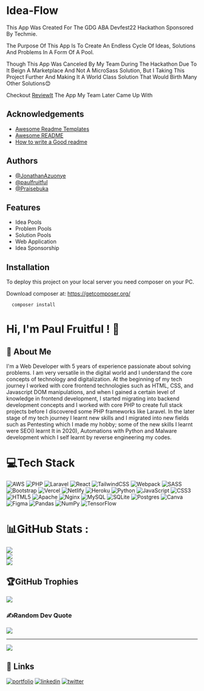 
# Idea-Flow
This App Was Created For The GDG ABA Devfest22 Hackathon Sponsored By Techmie.

The Purpose Of This App Is To Create An Endless Cycle Of Ideas, Solutions And Problems In A Form Of A Pool.

Though This App Was Canceled By My Team During The Hackathon Due To It Beign A Marketplace And Not A MicroSass Solution, But I Taking This Project Further And Making It A World Class Solution That Would Birth Many Other Solutions😊

 Checkout <a href="https://github.com/paulfruitful/ReviewIt">ReviewIt</a> The App My Team Later Came Up With
## Acknowledgements

 - [Awesome Readme Templates](https://awesomeopensource.com/project/elangosundar/awesome-README-templates)
 - [Awesome README](https://github.com/matiassingers/awesome-readme)
 - [How to write a Good readme](https://bulldogjob.com/news/449-how-to-write-a-good-readme-for-your-github-project)


## Authors

- [@JonathanAzuonye]('https://github.com/JonathanAzuonye')
- [@paulfruitful]('https://github.com/paulfruitful')
- [@Praisebuka]('https://github.com/Praisebuka')


## Features

- Idea Pools
- Problem Pools
- Solution Pools
- Web Application
- Idea Sponsorship


## Installation

To deploy this project on your local server you need composer on your PC.

Download composer at: https://getcomposer.org/

```bash
  composer install
```
# Hi, I'm Paul Fruitful ! 👋

## 🚀 About Me
I'm a Web Developer with 5 years of experience  passionate about solving problems.
I am very versatile in the digital world and I understand the core concepts of technology and digitalization. 
At the  beginning of my tech journey I worked with core frontend technologies such as HTML, CSS, and Javascript DOM manipulations, and when I gained a certain level of knowledge in frontend development, I started migrating into backend development concepts and I worked with core PHP to create full stack projects before I discovered some PHP frameworks like Laravel. In the later stage of my tech journey I learnt new skills and I migrated into new fields such as Pentesting which I made my hobby; some of the new skills I learnt were SEO(I learnt  It in 2020), Automations with Python and Malware development which I self learnt by reverse engineering my codes.



# 💻Tech Stack
![AWS](https://img.shields.io/badge/AWS-%23FF9900.svg?style=for-the-badge&logo=amazon-aws&logoColor=white) ![PHP](https://img.shields.io/badge/php-%23777BB4.svg?style=for-the-badge&logo=php&logoColor=white) ![Laravel](https://img.shields.io/badge/laravel-%23FF2D20.svg?style=for-the-badge&logo=laravel&logoColor=white) ![React](https://img.shields.io/badge/react-%2320232a.svg?style=for-the-badge&logo=react&logoColor=%2361DAFB) ![TailwindCSS](https://img.shields.io/badge/tailwindcss-%2338B2AC.svg?style=for-the-badge&logo=tailwind-css&logoColor=white) ![Webpack](https://img.shields.io/badge/webpack-%238DD6F9.svg?style=for-the-badge&logo=webpack&logoColor=black) ![SASS](https://img.shields.io/badge/SASS-hotpink.svg?style=for-the-badge&logo=SASS&logoColor=white) ![Bootstrap](https://img.shields.io/badge/bootstrap-%23563D7C.svg?style=for-the-badge&logo=bootstrap&logoColor=white) ![Vercel](https://img.shields.io/badge/vercel-%23000000.svg?style=for-the-badge&logo=vercel&logoColor=white) ![Netlify](https://img.shields.io/badge/netlify-%23000000.svg?style=for-the-badge&logo=netlify&logoColor=#00C7B7) ![Heroku](https://img.shields.io/badge/heroku-%23430098.svg?style=for-the-badge&logo=heroku&logoColor=white) ![Python](https://img.shields.io/badge/python-3670A0?style=for-the-badge&logo=python&logoColor=ffdd54) ![JavaScript](https://img.shields.io/badge/javascript-%23323330.svg?style=for-the-badge&logo=javascript&logoColor=%23F7DF1E) ![CSS3](https://img.shields.io/badge/css3-%231572B6.svg?style=for-the-badge&logo=css3&logoColor=white) ![HTML5](https://img.shields.io/badge/html5-%23E34F26.svg?style=for-the-badge&logo=html5&logoColor=white) ![Apache](https://img.shields.io/badge/apache-%23D42029.svg?style=for-the-badge&logo=apache&logoColor=white) ![Nginx](https://img.shields.io/badge/nginx-%23009639.svg?style=for-the-badge&logo=nginx&logoColor=white) ![MySQL](https://img.shields.io/badge/mysql-%2300f.svg?style=for-the-badge&logo=mysql&logoColor=white) ![SQLite](https://img.shields.io/badge/sqlite-%2307405e.svg?style=for-the-badge&logo=sqlite&logoColor=white) ![Postgres](https://img.shields.io/badge/postgres-%23316192.svg?style=for-the-badge&logo=postgresql&logoColor=white) ![Canva](https://img.shields.io/badge/Canva-%2300C4CC.svg?style=for-the-badge&logo=Canva&logoColor=white) 	![Figma](https://img.shields.io/badge/figma-%23F24E1E.svg?style=for-the-badge&logo=figma&logoColor=white) ![Pandas](https://img.shields.io/badge/pandas-%23150458.svg?style=for-the-badge&logo=pandas&logoColor=white) ![NumPy](https://img.shields.io/badge/numpy-%23013243.svg?style=for-the-badge&logo=numpy&logoColor=white) ![TensorFlow](https://img.shields.io/badge/TensorFlow-%23FF6F00.svg?style=for-the-badge&logo=TensorFlow&logoColor=white)
# 📊GitHub Stats :
![](https://github-readme-stats.vercel.app/api?username=paulfruitful&theme=radical&hide_border=false&include_all_commits=false&count_private=false)<br/>
![](https://github-readme-streak-stats.herokuapp.com/?user=paulfruitful&theme=radical&hide_border=false)<br/>
![](https://github-readme-stats.vercel.app/api/top-langs/?username=paulfruitful&theme=radical&hide_border=false&include_all_commits=false&count_private=false&layout=compact)

## 🏆GitHub Trophies
![](https://github-trophies.vercel.app/?username=paulfruitful&theme=radical&no-frame=false&no-bg=false&margin-w=4)

### ✍️Random Dev Quote
![](https://quotes-github-readme.vercel.app/api?type=horizontal&theme=radical)

---
[![](https://visitcount.itsvg.in/api?id=paulfruitful&icon=0&color=0)](https://visitcount.itsvg.in)



## 🔗 Links
[![portfolio](https://img.shields.io/badge/my_portfolio-000?style=for-the-badge&logo=ko-fi&logoColor=white)](https://paulfruitful.netlify.com/)
[![linkedin](https://img.shields.io/badge/linkedin-0A66C2?style=for-the-badge&logo=linkedin&logoColor=white)](https://www.linkedin.com/in/paulfruitful)
[![twitter](https://img.shields.io/badge/twitter-1DA1F2?style=for-the-badge&logo=twitter&logoColor=white)](https://twitter.com/Paulfruitful_)

